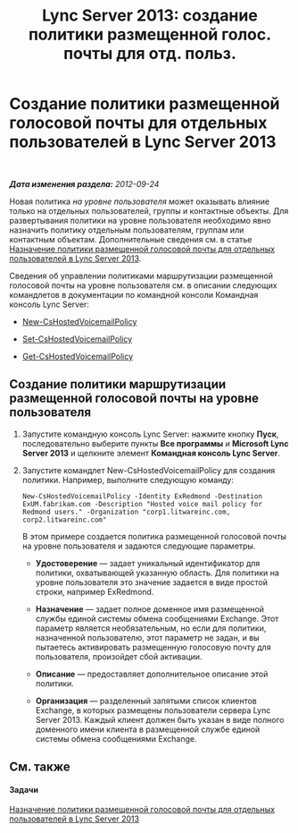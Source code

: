 ﻿---
title: "Lync Server 2013: создание политики размещенной голос. почты для отд. польз."
TOCTitle: "Lync Server 2013: создание политики размещенной голос. почты для отд. польз."
ms:assetid: 39018a7c-e0c3-46a2-be4e-05604ec67a50
ms:mtpsurl: https://technet.microsoft.com/ru-ru/library/Gg425867(v=OCS.15)
ms:contentKeyID: 49309472
ms.date: 05/19/2016
mtps_version: v=OCS.15
ms.translationtype: HT
---

# Создание политики размещенной голосовой почты для отдельных пользователей в Lync Server 2013

 

_**Дата изменения раздела:** 2012-09-24_

Новая политика *на уровне пользователя* может оказывать влияние только на отдельных пользователей, группы и контактные объекты. Для развертывания политики на уровне пользователя необходимо явно назначить политику отдельным пользователям, группам или контактным объектам. Дополнительные сведения см. в статье [Назначение политики размещенной голосовой почты для отдельных пользователей в Lync Server 2013](lync-server-2013-assign-a-per-user-hosted-voice-mail-policy.md).

Сведения об управлении политиками маршрутизации размещенной голосовой почты на уровне пользователя см. в описании следующих командлетов в документации по командной консоли Командная консоль Lync Server:

  - [New-CsHostedVoicemailPolicy](https://docs.microsoft.com/en-us/powershell/module/skype/New-CsHostedVoicemailPolicy)

  - [Set-CsHostedVoicemailPolicy](https://docs.microsoft.com/en-us/powershell/module/skype/Set-CsHostedVoicemailPolicy)

  - [Get-CsHostedVoicemailPolicy](https://docs.microsoft.com/en-us/powershell/module/skype/Get-CsHostedVoicemailPolicy)

## Создание политики маршрутизации размещенной голосовой почты на уровне пользователя

1.  Запустите командную консоль Lync Server: нажмите кнопку **Пуск**, последовательно выберите пункты **Все программы** и **Microsoft Lync Server 2013** и щелкните элемент **Командная консоль Lync Server**.

2.  Запустите командлет New-CsHostedVoicemailPolicy для создания политики. Например, выполните следующую команду:
    
        New-CsHostedVoicemailPolicy -Identity ExRedmond -Destination ExUM.fabrikam.com -Description "Hosted voice mail policy for Redmond users." -Organization "corp1.litwareinc.com, corp2.litwareinc.com"
    
    В этом примере создается политика размещенной голосовой почты на уровне пользователя и задаются следующие параметры.
    
      - **Удостоверение** — задает уникальный идентификатор для политики, охватывающей указанную область. Для политики на уровне пользователя это значение задается в виде простой строки, например ExRedmond.
    
      - **Назначение** — задает полное доменное имя размещенной службы единой системы обмена сообщениями Exchange. Этот параметр является необязательным, но если для политики, назначенной пользователю, этот параметр не задан, и вы пытаетесь активировать размещенную голосовую почту для пользователя, произойдет сбой активации.
    
      - **Описание** — предоставляет дополнительное описание этой политики.
    
      - **Организация** — разделенный запятыми список клиентов Exchange, в которых размещены пользователи сервера Lync Server 2013. Каждый клиент должен быть указан в виде полного доменного имени клиента в размещенной службе единой системы обмена сообщениями Exchange.

## См. также

#### Задачи

[Назначение политики размещенной голосовой почты для отдельных пользователей в Lync Server 2013](lync-server-2013-assign-a-per-user-hosted-voice-mail-policy.md)

